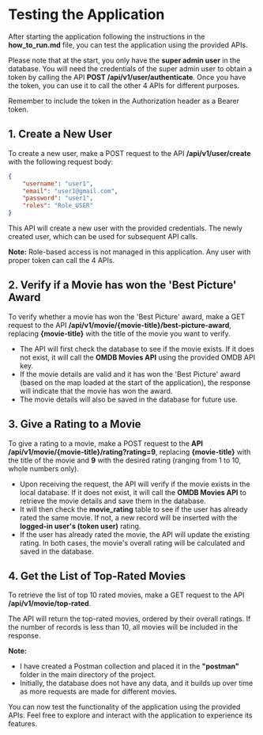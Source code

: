 # Testing the Application
After starting the application following the instructions in the **how_to_run.md** file, you can test the application using the provided APIs. 

Please note that at the start, you only have the **super admin user** in the database. You will need the credentials of the super admin user to obtain a token by calling the API **POST /api/v1/user/authenticate**. Once you have the token, you can use it to call the other 4 APIs for different purposes. 

Remember to include the token in the Authorization header as a Bearer token.

## **1. Create a New User**
To create a new user, make a POST request to the API **/api/v1/user/create** with the following request body:

```JSON
{
    "username": "user1",
    "email": "user1@gmail.com",
    "password": "user1",
    "roles": "Role_USER"
}
```

This API will create a new user with the provided credentials. The newly created user, which can be used for subsequent API calls.

**Note:** Role-based access is not managed in this application. Any user with proper token can call the 4 APIs.

## **2. Verify if a Movie has won the 'Best Picture' Award**
To verify whether a movie has won the 'Best Picture' award, make a GET request to the API **/api/v1/movie/{movie-title}/best-picture-award**, replacing **{movie-title}** with the title of the movie you want to verify.

- The API will first check the database to see if the movie exists. If it does not exist, it will call the **OMDB Movies API** using the provided OMDB API key. 
- If the movie details are valid and it has won the 'Best Picture' award (based on the map loaded at the start of the application), the response will indicate that the movie has won the award. 
- The movie details will also be saved in the database for future use.

## **3. Give a Rating to a Movie**
To give a rating to a movie, make a POST request to the **API /api/v1/movie/{movie-title}/rating?rating=9**, replacing **{movie-title}** with the title of the movie and **9** with the desired rating (ranging from 1 to 10, whole numbers only).

- Upon receiving the request, the API will verify if the movie exists in the local database. If it does not exist, it will call the **OMDB Movies API** to retrieve the movie details and save them in the database. 
- It will then check the **movie_rating** table to see if the user has already rated the same movie. If not, a new record will be inserted with the **logged-in user's (token user)** rating. 
- If the user has already rated the movie, the API will update the existing rating. In both cases, the movie's overall rating will be calculated and saved in the database.

## **4. Get the List of Top-Rated Movies**
To retrieve the list of top 10 rated movies, make a GET request to the API **/api/v1/movie/top-rated**.

The API will return the top-rated movies, ordered by their overall ratings. If the number of records is less than 10, all movies will be included in the response.

**Note:** 
- I have created a Postman collection and placed it in the **"postman"** folder in the main directory of the project.
- Initially, the database does not have any data, and it builds up over time as more requests are made for different movies.

You can now test the functionality of the application using the provided APIs. Feel free to explore and interact with the application to experience its features.
